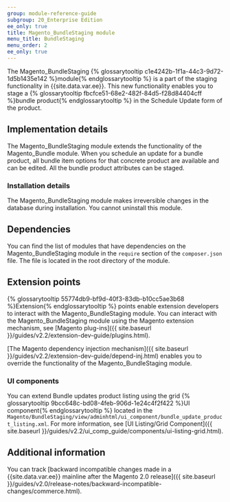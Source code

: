 ```yaml
---
group: module-reference-guide
subgroup: 20_Enterprise Edition
ee_only: true
title: Magento_BundleStaging module
menu_title: BundleStaging
menu_order: 2
ee_only: true
---
```



The Magento_BundleStaging {% glossarytooltip c1e4242b-1f1a-44c3-9d72-1d5b1435e142 %}module{% endglossarytooltip %} is a part of the staging functionality in {{site.data.var.ee}}. This new functionality enables you to stage a {% glossarytooltip fbcfce51-68e2-482f-84d5-f28d84404cff %}bundle product{% endglossarytooltip %} in the Schedule Update form of the product.

## Implementation details

The Magento_BundleStaging module extends the functionality of the Magento_Bundle module. When you schedule an update for a bundle product, all bundle item options for that concrete product are available and can be edited. All the bundle product attributes can be staged.

### Installation details

The Magento_BundleStaging module makes irreversible changes in the database during installation. You cannot uninstall this module.

## Dependencies

You can find the list of modules that have dependencies on the Magento_BundleStaging module in the `require` section of the `composer.json` file. The file is located in the root directory of the module.

## Extension points

{% glossarytooltip 55774db9-bf9d-40f3-83db-b10cc5ae3b68 %}Extension{% endglossarytooltip %} points enable extension developers to interact with the Magento_BundleStaging module. You can interact with the Magento_BundleStaging module using the Magento extension mechanism, see [Magento plug-ins]({{ site.baseurl }}/guides/v2.2/extension-dev-guide/plugins.html).

[The Magento dependency injection mechanism]({{ site.baseurl }}/guides/v2.2/extension-dev-guide/depend-inj.html) enables you to override the functionality of the Magento_BundleStaging module.

### UI components

You can extend Bundle updates product listing using  the grid {% glossarytooltip 9bcc648c-bd08-4feb-906d-1e24c4f2f422 %}UI component{% endglossarytooltip %} located in the `Magento/BundleStaging/view/adminhtml/ui_component/bundle_update_product_listing.xml`. For more information, see [UI Listing/Grid Component]({{ site.baseurl }}/guides/v2.2/ui_comp_guide/components/ui-listing-grid.html).

## Additional information

You can track [backward incompatible changes made in a {{site.data.var.ee}} mainline after the Magento 2.0 release]({{ site.baseurl }}/guides/v2.0/release-notes/backward-incompatible-changes/commerce.html).
